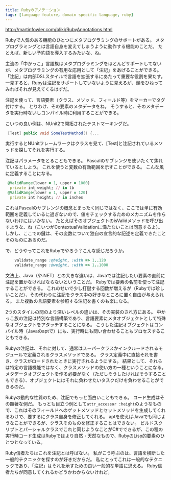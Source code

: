 ```yaml
---
title: Rubyのアノテーション
tags: [language feature, domain specific language, ruby]
---
```


http://martinfowler.com/bliki/RubyAnnotations.html

Rubyで人気のある機能のひとつにメタプログラミングのサポートがある。
メタプログラミングとは言語自身を変えてしまうように動作する機能のことだ。
たとえば、新しい予約語を導入するみたいな、ね。

主流の「中かっこ」言語族はメタプログラミングをほとんどサポートしてないが、メタプログラミングの有用な応用として「注記」をあげることができる。
「注記」は内部DSLスタイルで言語を拡張するにあたって重要な役割を果たす。
一見すると、Rubyは注記をサポートしていないように見えるが、頭をひねってみればそれが見えてくるはずだ。


注記を使って、言語要素（クラス、メソッド、フィールド等）をマーカーでタグ付けする。
とりわけ、その要素のメタデータをね。
そうすると、そのメタデータを実行時ないしコンパイル時に利用することができる。

こいつの良い例は、NUnit2で開拓されたテストマーキングだ。

```C#
 [Test] public void SomeTestMethod() {...
```

実行するとNUnitフレームワークはクラスを見て、[Test]と注記されているメソッドを探してそれを実行する。

注記はパラメータをとることもできる。
Pascalのサブレンジを使いたくて焦れているとしよう。
これを使うと変数の有効範囲を示すことができる。
こんな風に定義することになる。

```ruby
 @ValidRange(lower = 1, upper = 1000)
  private int weight; // in lb
 @ValidRange(lower = 1, upper = 120)
  private int height; // in inches
```

これはPascalのサブレンジの概念とまったく同じではなく、ここでは単に有効範囲を定義しているに過ぎないので、値をチェックするためのメカニズムを作らないわけにはいかない。
たとえばそのオブジェクトのisValidメソッドを呼び出すような、ね（こいつがContextualValidationに満たないことは同意するよ）。
しかし、ここでの鍵は、その変数について独自の宣言的な記述を定義できたことそのものにあるのだ。

で、どうやってこれをRubyでやろう？こんな感じだろうか。

```ruby
	validate_range :@height, :with => 1..120
	validate_range :@weight, :with => 1..1000
```

文法上、Java（や.NET）との大きな違いは、Javaでは注記したい要素の直前に注記を置かなければならないということだ。
Rubyでは要素の名前を使って注記することができる。
これのせいで少し打鍵する回数が増えるが（Rubyでは珍しいことだ）、その代わりに注記をクラス中の好きなところに置く自由が与えられる。
また複数の言語要素を参照する注記を書くのも楽になる。

2つのスタイルの間のより深いレベルの違いは、その実装のされ方にある。
中かっこ族の注記は特別な言語構築であり、言語要素にメタオブジェクトとして特殊なオブジェクトをアタッチすることになる。
こうした注記オブジェクトはコンパイル時（Javaのaptで）にも、実行時にも問い合わせることもプロセスすることもできる。

Rubyの注記は、それに対して、通常はスーパークラスかインクルードされるモジュールで定義されるクラスメソッドである。
クラス定義中に直接それを書き、クラスがロードされたときに実行されるようにする。
結果として、それらは特定の言語機能ではなく、クラスメソッドの使い方の一種ということになる。
メタデータオブジェクトを作る必要がなく（ただしそうしたければそうすることもできる）、オブジェクトにはそれに負わせたいタスクだけを負わせることができるのだ。

Rubyの動的な性質のため、注記でもっと面白いこともできる。
コード生成はその顕著な例だ。
もっとも目立つ例として``attr_accessor :height``のようなもので、これはそのフィールドへのゲットメソッドとセットメソッドを生成してくれるわけで、要するにクラス自身を修正してくれる。
aptを使えばJavaでも同じようなことができるが、クラスそのものを修正することはできない。
ビルドスクリプトとパーシャルクラスでこれと同じようなことがC#でできるが、この種の実行時コード生成はRubyではより自然・天然なもので、RubyのLisp的要素のひとつとなっている。

Ruby信者たちはこれを注記とは呼ばない。
私がこう呼ぶのは、言語を横断した一般的テクニックを探すのが好きだからだ。
私にとってこれは一般的なテクニックであり、「注記」はそれを示すための良い一般的な単語に思える。
Ruby信者たちが同意してくれるかどうかわからないけれど。
